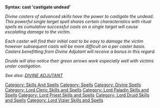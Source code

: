 **Syntax: cast 'castigate undead' <victim>**

*Divine casters of advanced skills have the power to castigate the
undead. This powerful single target spell shares certain characteristics
with ritual spells as cumulative successful casts on a single target
will cause escalating damage to the victim.*

*Each caster will find their initial cast to be easy to damage the
victim however subsequent casts will be more difficult on a per caster
basis. Casters benefitting from Divine Adjutant will receive a bonus in
this regard.*

*Druids will also notice their green arrows work especially well with
victims under castigation.*

*See also: [DIVINE ADJUTANT](Divine_Adjutant.md "wikilink")*

[Category: Skills And Spells](Category:_Skills_And_Spells "wikilink")
[Category: Spells](Category:_Spells "wikilink") [Category: Divine
Spells](Category:_Divine_Spells "wikilink") [Category: Lord Cleric
Skills and Spells](Category:_Lord_Cleric_Skills_and_Spells "wikilink")
[Category: Lord Paladin Skills and
Spells](Category:_Lord_Paladin_Skills_and_Spells "wikilink") [Category:
Lord Priest Skills and
Spells](Category:_Lord_Priest_Skills_and_Spells "wikilink") [Category:
Lord Druid Skills and
Spells](Category:_Lord_Druid_Skills_and_Spells "wikilink") [Category:
Lord Vizier Skills and
Spells](Category:_Lord_Vizier_Skills_and_Spells "wikilink")

